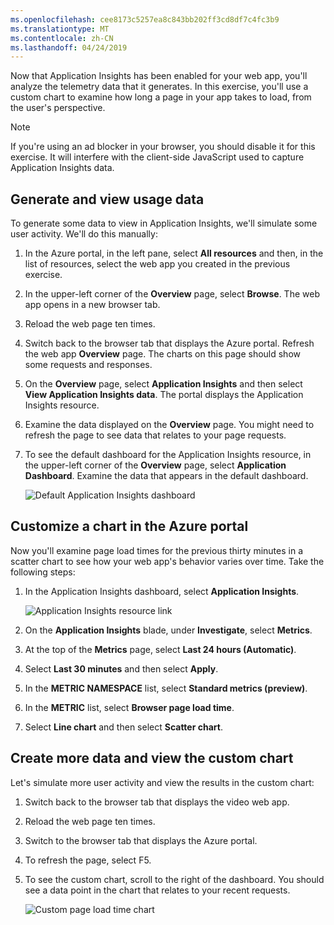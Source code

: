 ```yaml
---
ms.openlocfilehash: cee8173c5257ea8c843bb202ff3cd8df7c4fc3b9
ms.translationtype: MT
ms.contentlocale: zh-CN
ms.lasthandoff: 04/24/2019
---
```

Now that Application Insights has been enabled for your web app, you'll analyze the telemetry data that it generates. In this exercise, you'll use a custom chart to examine how long a page in your app takes to load, from the user's perspective.

> [!NOTE]
> If you're using an ad blocker in your browser, you should disable it for this exercise. It will interfere with the client-side JavaScript used to capture Application Insights data.

## <a name="generate-and-view-usage-data"></a>Generate and view usage data

To generate some data to view in Application Insights, we'll simulate some user activity. We'll do this manually:

1. In the Azure portal, in the left pane, select **All resources** and then, in the list of resources, select the web app you created in the previous exercise.
1. In the upper-left corner of the **Overview** page, select **Browse**. The web app opens in a new browser tab.
1. Reload the web page ten times.
1. Switch back to the browser tab that displays the Azure portal. Refresh the web app **Overview** page. The charts on this page should show some requests and responses.
1. On the **Overview** page, select **Application Insights** and then select **View Application Insights data**. The portal displays the Application Insights resource.
1. Examine the data displayed on the **Overview** page. You might need to refresh the page to see data that relates to your page requests.
1. To see the default dashboard for the Application Insights resource, in the upper-left corner of the **Overview** page, select **Application Dashboard**. Examine the data that appears in the default dashboard.

    ![Default Application Insights dashboard](../media/5-default-app-insights-dashboard.png)

## <a name="customize-a-chart-in-the-azure-portal"></a>Customize a chart in the Azure portal

Now you'll examine page load times for the previous thirty minutes in a scatter chart to see how your web app's behavior varies over time. Take the following steps:

1. In the Application Insights dashboard, select **Application Insights**.

    ![Application Insights resource link](../media/5-return-to-app-insights-resource.png)
1. On the **Application Insights** blade, under **Investigate**, select **Metrics**.
1. At the top of the **Metrics** page, select **Last 24 hours (Automatic)**.
1. Select **Last 30 minutes** and then select **Apply**.
1. In the **METRIC NAMESPACE** list, select **Standard metrics (preview)**.
1. In the **METRIC** list, select **Browser page load time**.
1. Select **Line chart** and then select **Scatter chart**.

## <a name="create-more-data-and-view-the-custom-chart"></a>Create more data and view the custom chart

Let's simulate more user activity and view the results in the custom chart:

1. Switch back to the browser tab that displays the video web app.
1. Reload the web page ten times.
1. Switch to the browser tab that displays the Azure portal.
1. To refresh the page, select F5.
1. To see the custom chart, scroll to the right of the dashboard. You should see a data point in the chart that relates to your recent requests.

    ![Custom page load time chart](../media/5-custom-page-load-chart.png)
